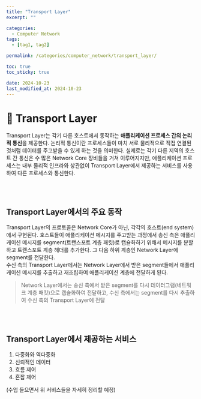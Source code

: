 ```yaml
---
title: "Transport Layer"
excerpt: ""

categories:
  - Computer Network
tags:
  - [tag1, tag2]

permalink: /categories/computer_network/transport_layer/

toc: true
toc_sticky: true

date: 2024-10-23
last_modified_at: 2024-10-23
---
```


# 🦥 Transport Layer
Transport Layer는 각기 다른 호스트에서 동작하는 **애플리케이션 프로세스 간의 논리적 통신**을 제공한다. 논리적 통신이란 프로세스들이 마치 서로 물리적으로 직접 연결된 것처럼 데이터를 주고받을 수 있게 하는 것을 의미한다. 실제로는 각기 다른 지역의 호스트 간 통신은 수 많은 Network Core 장비들을 거쳐 이루어지지만, 애플리케이션 프로세스는 내부 물리적 인프라와 상관없이 Transport Layer에서 제공하는 서비스를 사용하여 다른 프로세스와 통신한다.

<br><br>

## Transport Layer에서의 주요 동작
Transport Layer의 프로토콜은 Network Core가 아닌, 각각의 호스트(end system)에서 구현된다. 호스트들이 애플리케이션 메시지를 주고받는 과정에서 송신 측은 애플리케이션 메시지를 segment(트랜스포트 계층 패킷)로 캡슐화하기 위해서 메시지를 분할하고 트랜스포트 계층 헤더를 추가한다. 그 다음 하위 계층인 Network Layer에 segment를 전달한다. <br>
수신 측의 Transport Layer에서는 Network Layer에서 받은 segment들에서 애플리케이션 메시지를 추출하고 재조립하여 애플리케이션 계층에 전달하게 된다.<br>

> Network Layer에서는 송신 측에서 받은 segment를 다시 데이터그램(네트워크 계층 패킷)으로 캡슐화하여 전달하고, 수신 측에서는 segment를 다시 추출하여 수신 측의 Transport Layer에 전달 

<br><br>

## Transport Layer에서 제공하는 서비스
1. 다중화와 역다중화
2. 신뢰적인 데이터 
3. 흐름 제어
4. 혼잡 제어

(수업 들으면서 위 서비스들을 자세히 정리할 예정)

<br><br>

##